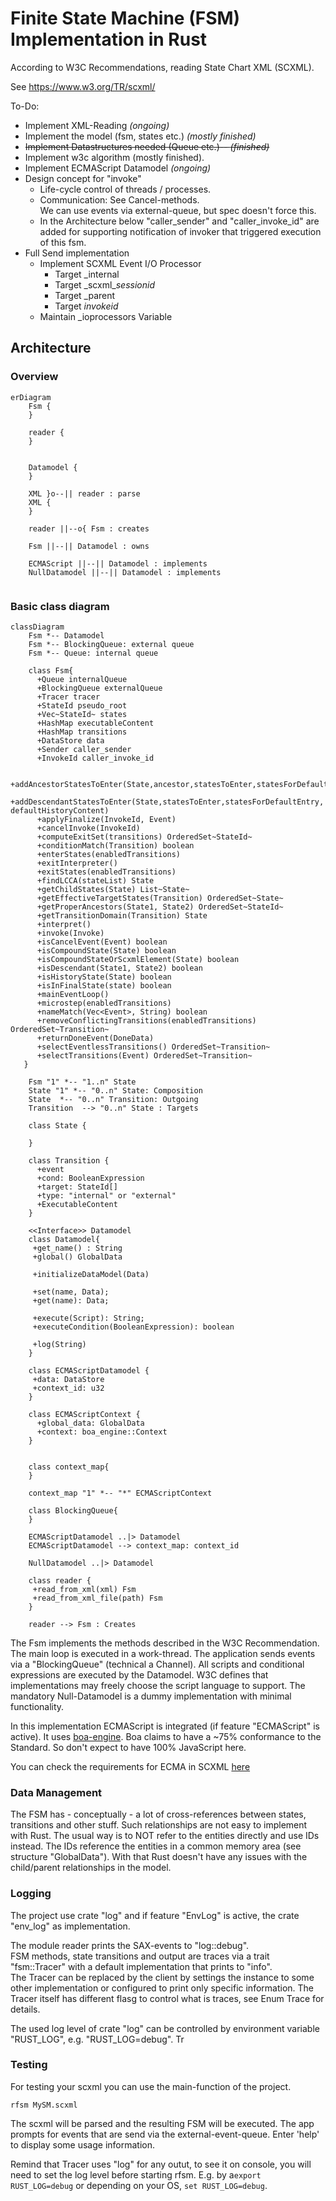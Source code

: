 # Finite State Machine (FSM) Implementation in Rust

According to W3C Recommendations, reading State Chart XML (SCXML).

See https://www.w3.org/TR/scxml/

To-Do:

+ Implement XML-Reading _(ongoing)_
+ Implement the model (fsm, states etc.) _(mostly finished)_
+ <s>Implement Datastructures needed (Queue etc.)-- _(finished)_</s>
+ Implement w3c algorithm (mostly finished).
+ Implement ECMAScript Datamodel _(ongoing)_
+ Design concept for "invoke"
    + Life-cycle control of threads / processes.
    + Communication: See Cancel-methods. <br>
      We can use events via external-queue, but spec doesn't force this.
    + In the Architecture below "caller_sender" and "caller_invoke_id"
      are added for supporting notification of invoker that triggered execution of this fsm.
+ Full Send implementation
    + Implement SCXML Event I/O Processor
        + Target \_internal
        + Target \_scxml\_*sessionid*
        + Target \_parent
        + Target *invokeid*
    + Maintain _ioprocessors Variable

## Architecture

### Overview

```mermaid
erDiagram
    Fsm {
    }

    reader {
    }
   

    Datamodel {
    }

    XML }o--|| reader : parse
    XML {
    }

    reader ||--o{ Fsm : creates   

    Fsm ||--|| Datamodel : owns
    
    ECMAScript ||--|| Datamodel : implements
    NullDatamodel ||--|| Datamodel : implements
 
```

### Basic class diagram

```mermaid
classDiagram
    Fsm *-- Datamodel
    Fsm *-- BlockingQueue: external queue
    Fsm *-- Queue: internal queue

    class Fsm{
      +Queue internalQueue
      +BlockingQueue externalQueue
      +Tracer tracer
      +StateId pseudo_root
      +Vec~StateId~ states
      +HashMap executableContent
      +HashMap transitions
      +DataStore data
      +Sender caller_sender
      +InvokeId caller_invoke_id
      
      +addAncestorStatesToEnter(State,ancestor,statesToEnter,statesForDefaultEntry,defaultHistoryContent)
      +addDescendantStatesToEnter(State,statesToEnter,statesForDefaultEntry, defaultHistoryContent)
      +applyFinalize(InvokeId, Event)
      +cancelInvoke(InvokeId)
      +computeExitSet(transitions) OrderedSet~StateId~
      +conditionMatch(Transition) boolean
      +enterStates(enabledTransitions)
      +exitInterpreter()
      +exitStates(enabledTransitions)
      +findLCCA(stateList) State
      +getChildStates(State) List~State~
      +getEffectiveTargetStates(Transition) OrderedSet~State~
      +getProperAncestors(State1, State2) OrderedSet~StateId~
      +getTransitionDomain(Transition) State
      +interpret()
      +invoke(Invoke)
      +isCancelEvent(Event) boolean
      +isCompoundState(State) boolean
      +isCompoundStateOrScxmlElement(State) boolean
      +isDescendant(State1, State2) boolean
      +isHistoryState(State) boolean
      +isInFinalState(state) boolean
      +mainEventLoop()
      +microstep(enabledTransitions)
      +nameMatch(Vec<Event>, String) boolean
      +removeConflictingTransitions(enabledTransitions) OrderedSet~Transition~
      +returnDoneEvent(DoneData)
      +selectEventlessTransitions() OrderedSet~Transition~
      +selectTransitions(Event) OrderedSet~Transition~
   }
    
    Fsm "1" *-- "1..n" State
    State "1" *-- "0..n" State: Composition
    State  *-- "0..n" Transition: Outgoing
    Transition  --> "0..n" State : Targets
    
    class State {
    
    }

    class Transition {
      +event
      +cond: BooleanExpression
      +target: StateId[]
      +type: "internal" or "external"
      +ExecutableContent
    }

    <<Interface>> Datamodel
    class Datamodel{    
     +get_name() : String
     +global() GlobalData

     +initializeDataModel(Data)

     +set(name, Data);
     +get(name): Data;

     +execute(Script): String;
     +executeCondition(BooleanExpression): boolean
     
     +log(String)
    }

    class ECMAScriptDatamodel {
     +data: DataStore
     +context_id: u32
    }

    class ECMAScriptContext {
      +global_data: GlobalData
      +context: boa_engine::Context
    }

    
    class context_map{
    }
    
    context_map "1" *-- "*" ECMAScriptContext

    class BlockingQueue{
    }
    
    ECMAScriptDatamodel ..|> Datamodel
    ECMAScriptDatamodel --> context_map: context_id
    
    NullDatamodel ..|> Datamodel
    
    class reader {
     +read_from_xml(xml) Fsm
     +read_from_xml_file(path) Fsm
    }
      
    reader --> Fsm : Creates 
```

The Fsm implements the methods described in the W3C Recommendation. The main loop is executed in a work-thread. The application sends events via a "BlockingQueue" (technical a
Channel). All scripts and conditional expressions are executed by the Datamodel. W3C defines that implementations may freely choose the script language to support. The mandatory
Null-Datamodel is a dummy implementation with minimal functionality.

In this implementation ECMAScript is integrated (if feature "ECMAScript" is active). It uses [boa-engine](https://boajs.dev/). Boa claims to have a ~75% conformance to the
Standard. So don't expect to have 100% JavaScript here.

You can check the requirements for ECMA in SCXML [here](https://www.w3.org/TR/scxml/#ecma-profile)

### Data Management

The FSM has - conceptually - a lot of cross-references between states, transitions and other stuff. Such relationships are not easy to implement with Rust. The usual way is to NOT
refer to the entities directly and use IDs instead. The IDs reference the entities in a common memory area (see structure "GlobalData"). With that Rust doesn't have any issues with
the child/parent relationships in the model.

### Logging

The project use crate "log" and if feature "EnvLog" is active, the crate "env_log" as implementation.

The module reader prints the SAX-events to "log::debug".\
FSM methods, state transitions and output are traces via a trait "fsm::Tracer" with a default implementation that prints to "info".\
The Tracer can be replaced by the client by settings the instance to some other implementation or configured to print only specific information. The Tracer itself has different
flasg to control what is traces, see Enum Trace for details.

The used log level of crate "log" can be controlled by environment variable "RUST_LOG", e.g. "RUST_LOG=debug". Tr

### Testing

For testing your scxml you can use the main-function of the project.

`rfsm MySM.scxml`

The scxml will be parsed and the resulting FSM will be executed. The app prompts for events that are send via the external-event-queue. Enter 'help' to display some usage
information.

Remind that Tracer uses "log" for any outut, to see it on console, you will need to set the log level before starting rfsm. E.g. by a`export RUST_LOG=debug`
or depending on your OS, `set RUST_LOG=debug`.
